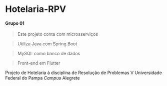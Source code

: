 # Hotelaria-RPV

#### Grupo 01

> Este projeto conta com microsserviços

> Utiliza Java com Spring Boot

> MySQL como banco de dados

> Front-end em Flutter

Projeto de Hotelaria à disciplina de Resolução de Problemas V
Universidade Federal do Pampa _Campus_ Alegrete
